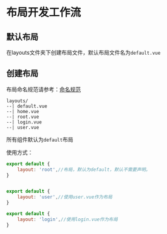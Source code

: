 # 布局开发工作流



## 默认布局

在layouts文件夹下创建布局文件，默认布局文件名为`default.vue`



## 创建布局

布局命名规范请参考：[命名规范](/开发规范/命名规范.md)

```
layouts/
--| default.vue
--| home.vue
--| root.vue
--| login.vue
--| user.vue
```

所有组件默认为`default`布局

使用方式：

```javascript
export default {
    layout: 'root',//布局，默认为default，默认不需要声明。
}


export default {
    layout: 'user',//使用user.vue作为布局
}

export default {
    layout: 'login',//使用login.vue作为布局
}
```

